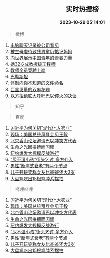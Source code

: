 <div align="center"><h2>实时热搜榜</h2><h4>2023-10-29 05:14:01</h4></div>

> 微博  

1. [电脑聊天记录被公司看见](https://s.weibo.com/weibo?q=%E7%94%B5%E8%84%91%E8%81%8A%E5%A4%A9%E8%AE%B0%E5%BD%95%E8%A2%AB%E5%85%AC%E5%8F%B8%E7%9C%8B%E8%A7%81&t=31&band_rank=1&Refer=top)<br />
2. [被生母虐待致残男童仍惦记妈妈](https://s.weibo.com/weibo?q=%23%E8%A2%AB%E7%94%9F%E6%AF%8D%E8%99%90%E5%BE%85%E8%87%B4%E6%AE%8B%E7%94%B7%E7%AB%A5%E4%BB%8D%E6%83%A6%E8%AE%B0%E5%A6%88%E5%A6%88%23&t=31&band_rank=2&Refer=top)<br />
3. [向世界展示中国青年的青春力量](https://s.weibo.com/weibo?q=%23%E5%90%91%E4%B8%96%E7%95%8C%E5%B1%95%E7%A4%BA%E4%B8%AD%E5%9B%BD%E9%9D%92%E5%B9%B4%E7%9A%84%E9%9D%92%E6%98%A5%E5%8A%9B%E9%87%8F%23&t=31&band_rank=3&Refer=top)<br />
4. [她32岁成教授级工程师](https://s.weibo.com/weibo?q=%23%E5%A5%B932%E5%B2%81%E6%88%90%E6%95%99%E6%8E%88%E7%BA%A7%E5%B7%A5%E7%A8%8B%E5%B8%88%23&t=31&band_rank=4&Refer=top)<br />
5. [教师全员竞聘上岗](https://s.weibo.com/weibo?q=%23%E6%95%99%E5%B8%88%E5%85%A8%E5%91%98%E7%AB%9E%E8%81%98%E4%B8%8A%E5%B2%97%23&t=31&band_rank=5&Refer=top)<br />
6. [巴勒斯坦](https://s.weibo.com/weibo?q=%23%E5%B7%B4%E5%8B%92%E6%96%AF%E5%9D%A6%23&t=31&band_rank=6&Refer=top)<br />
7. [体制内你不知道的文件命名](https://s.weibo.com/weibo?q=%E4%BD%93%E5%88%B6%E5%86%85%E4%BD%A0%E4%B8%8D%E7%9F%A5%E9%81%93%E7%9A%84%E6%96%87%E4%BB%B6%E5%91%BD%E5%90%8D&t=31&band_rank=7&Refer=top)<br />
8. [巨显发量的双麻花辫](https://s.weibo.com/weibo?q=%E5%B7%A8%E6%98%BE%E5%8F%91%E9%87%8F%E7%9A%84%E5%8F%8C%E9%BA%BB%E8%8A%B1%E8%BE%AB&t=31&band_rank=8&Refer=top)<br />
9. [以方拒绝联大呼吁巴以停火的决议](https://s.weibo.com/weibo?q=%23%E4%BB%A5%E6%96%B9%E6%8B%92%E7%BB%9D%E8%81%94%E5%A4%A7%E5%91%BC%E5%90%81%E5%B7%B4%E4%BB%A5%E5%81%9C%E7%81%AB%E7%9A%84%E5%86%B3%E8%AE%AE%23&t=31&band_rank=9&Refer=top)<br />

> 知乎  


> 百度  

1. [习近平为何关切“现代化大农业”](https://www.baidu.com/s?wd=%E4%B9%A0%E8%BF%91%E5%B9%B3%E4%B8%BA%E4%BD%95%E5%85%B3%E5%88%87%E2%80%9C%E7%8E%B0%E4%BB%A3%E5%8C%96%E5%A4%A7%E5%86%9C%E4%B8%9A%E2%80%9D&sa=fyb_news&rsv_dl=fyb_news)<br />
2. [现场：美国总统拜登会见王毅](https://www.baidu.com/s?wd=%E7%8E%B0%E5%9C%BA%EF%BC%9A%E7%BE%8E%E5%9B%BD%E6%80%BB%E7%BB%9F%E6%8B%9C%E7%99%BB%E4%BC%9A%E8%A7%81%E7%8E%8B%E6%AF%85&sa=fyb_news&rsv_dl=fyb_news)<br />
3. [北京香山论坛邀请巴以冲突方代表](https://www.baidu.com/s?wd=%E5%8C%97%E4%BA%AC%E9%A6%99%E5%B1%B1%E8%AE%BA%E5%9D%9B%E9%82%80%E8%AF%B7%E5%B7%B4%E4%BB%A5%E5%86%B2%E7%AA%81%E6%96%B9%E4%BB%A3%E8%A1%A8&sa=fyb_news&rsv_dl=fyb_news)<br />
4. [生命之光因拼搏而闪耀](https://www.baidu.com/s?wd=%E7%94%9F%E5%91%BD%E4%B9%8B%E5%85%89%E5%9B%A0%E6%8B%BC%E6%90%8F%E8%80%8C%E9%97%AA%E8%80%80&sa=fyb_news&rsv_dl=fyb_news)<br />
5. [纽约爆发大规模反战游行](https://www.baidu.com/s?wd=%E7%BA%BD%E7%BA%A6%E7%88%86%E5%8F%91%E5%A4%A7%E8%A7%84%E6%A8%A1%E5%8F%8D%E6%88%98%E6%B8%B8%E8%A1%8C&sa=fyb_news&rsv_dl=fyb_news)<br />
6. [“尿不湿小孩”街头乞讨 多方介入](https://www.baidu.com/s?wd=%E2%80%9C%E5%B0%BF%E4%B8%8D%E6%B9%BF%E5%B0%8F%E5%AD%A9%E2%80%9D%E8%A1%97%E5%A4%B4%E4%B9%9E%E8%AE%A8+%E5%A4%9A%E6%96%B9%E4%BB%8B%E5%85%A5&sa=fyb_news&rsv_dl=fyb_news)<br />
7. [男性“断崖式衰老”有两个节点](https://www.baidu.com/s?wd=%E7%94%B7%E6%80%A7%E2%80%9C%E6%96%AD%E5%B4%96%E5%BC%8F%E8%A1%B0%E8%80%81%E2%80%9D%E6%9C%89%E4%B8%A4%E4%B8%AA%E8%8A%82%E7%82%B9&sa=fyb_news&rsv_dl=fyb_news)<br />
8. [儿子开玩笑称女友比爸爸还大3岁](https://www.baidu.com/s?wd=%E5%84%BF%E5%AD%90%E5%BC%80%E7%8E%A9%E7%AC%91%E7%A7%B0%E5%A5%B3%E5%8F%8B%E6%AF%94%E7%88%B8%E7%88%B8%E8%BF%98%E5%A4%A73%E5%B2%81&sa=fyb_news&rsv_dl=fyb_news)<br />
9. [大盘鸡吃出15根鸡脖系摆拍](https://www.baidu.com/s?wd=%E5%A4%A7%E7%9B%98%E9%B8%A1%E5%90%83%E5%87%BA15%E6%A0%B9%E9%B8%A1%E8%84%96%E7%B3%BB%E6%91%86%E6%8B%8D&sa=fyb_news&rsv_dl=fyb_news)<br />

> 哔哩哔哩  

1. [习近平为何关切“现代化大农业”](https://www.baidu.com/s?wd=%E4%B9%A0%E8%BF%91%E5%B9%B3%E4%B8%BA%E4%BD%95%E5%85%B3%E5%88%87%E2%80%9C%E7%8E%B0%E4%BB%A3%E5%8C%96%E5%A4%A7%E5%86%9C%E4%B8%9A%E2%80%9D&sa=fyb_news&rsv_dl=fyb_news)<br />
2. [现场：美国总统拜登会见王毅](https://www.baidu.com/s?wd=%E7%8E%B0%E5%9C%BA%EF%BC%9A%E7%BE%8E%E5%9B%BD%E6%80%BB%E7%BB%9F%E6%8B%9C%E7%99%BB%E4%BC%9A%E8%A7%81%E7%8E%8B%E6%AF%85&sa=fyb_news&rsv_dl=fyb_news)<br />
3. [北京香山论坛邀请巴以冲突方代表](https://www.baidu.com/s?wd=%E5%8C%97%E4%BA%AC%E9%A6%99%E5%B1%B1%E8%AE%BA%E5%9D%9B%E9%82%80%E8%AF%B7%E5%B7%B4%E4%BB%A5%E5%86%B2%E7%AA%81%E6%96%B9%E4%BB%A3%E8%A1%A8&sa=fyb_news&rsv_dl=fyb_news)<br />
4. [生命之光因拼搏而闪耀](https://www.baidu.com/s?wd=%E7%94%9F%E5%91%BD%E4%B9%8B%E5%85%89%E5%9B%A0%E6%8B%BC%E6%90%8F%E8%80%8C%E9%97%AA%E8%80%80&sa=fyb_news&rsv_dl=fyb_news)<br />
5. [纽约爆发大规模反战游行](https://www.baidu.com/s?wd=%E7%BA%BD%E7%BA%A6%E7%88%86%E5%8F%91%E5%A4%A7%E8%A7%84%E6%A8%A1%E5%8F%8D%E6%88%98%E6%B8%B8%E8%A1%8C&sa=fyb_news&rsv_dl=fyb_news)<br />
6. [“尿不湿小孩”街头乞讨 多方介入](https://www.baidu.com/s?wd=%E2%80%9C%E5%B0%BF%E4%B8%8D%E6%B9%BF%E5%B0%8F%E5%AD%A9%E2%80%9D%E8%A1%97%E5%A4%B4%E4%B9%9E%E8%AE%A8+%E5%A4%9A%E6%96%B9%E4%BB%8B%E5%85%A5&sa=fyb_news&rsv_dl=fyb_news)<br />
7. [男性“断崖式衰老”有两个节点](https://www.baidu.com/s?wd=%E7%94%B7%E6%80%A7%E2%80%9C%E6%96%AD%E5%B4%96%E5%BC%8F%E8%A1%B0%E8%80%81%E2%80%9D%E6%9C%89%E4%B8%A4%E4%B8%AA%E8%8A%82%E7%82%B9&sa=fyb_news&rsv_dl=fyb_news)<br />
8. [儿子开玩笑称女友比爸爸还大3岁](https://www.baidu.com/s?wd=%E5%84%BF%E5%AD%90%E5%BC%80%E7%8E%A9%E7%AC%91%E7%A7%B0%E5%A5%B3%E5%8F%8B%E6%AF%94%E7%88%B8%E7%88%B8%E8%BF%98%E5%A4%A73%E5%B2%81&sa=fyb_news&rsv_dl=fyb_news)<br />
9. [大盘鸡吃出15根鸡脖系摆拍](https://www.baidu.com/s?wd=%E5%A4%A7%E7%9B%98%E9%B8%A1%E5%90%83%E5%87%BA15%E6%A0%B9%E9%B8%A1%E8%84%96%E7%B3%BB%E6%91%86%E6%8B%8D&sa=fyb_news&rsv_dl=fyb_news)<br />
